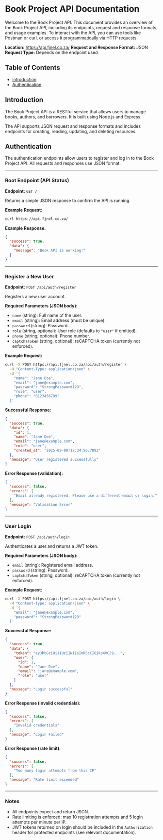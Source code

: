 # Book Project API Documentation

Welcome to the Book Project API. This document provides an overview of the Book Project API, including its endpoints, request and response formats, and usage examples. To interact with the API, you can use tools like Postman or curl, or access it programmatically via HTTP requests. 

**Location:** https://api.fjnel.co.za/
**Request and Response Format:** JSON
**Request Type:** Depends on the endpoint used



## Table of Contents

- [Introduction](#introduction)
- [Authentication](#authentication)

## Introduction

The Book Project API is a RESTful service that allows users to manage books, authors, and borrowers. It is built using Node.js and Express. 

The API supports JSON request and response formats and includes endpoints for creating, reading, updating, and deleting resources.

## Authentication

The authentication endpoints allow users to register and log in to the Book Project API. All requests and responses use JSON format.

---

### Root Endpoint (API Status)

**Endpoint:** `GET /`

Returns a simple JSON response to confirm the API is running.

**Example Request:**
```bash
curl https://api.fjnel.co.za/
```

**Example Response:**
```json
{
  "success": true,
  "data": {
    "message": "Book API is working!"
  }
}
```

---

### Register a New User

**Endpoint:** `POST /api/auth/register`

Registers a new user account.

**Required Parameters (JSON body):**
- `name` (string): Full name of the user.
- `email` (string): Email address (must be unique).
- `password` (string): Password.
- `role` (string, optional): User role (defaults to `"user"` if omitted).
- `phone` (string, optional): Phone number.
- `captchaToken` (string, optional): reCAPTCHA token (currently not enforced).

**Example Request:**
```bash
curl -X POST https://api.fjnel.co.za/api/auth/register \
  -H "Content-Type: application/json" \
  -d '{
    "name": "Jane Doe",
    "email": "jane@example.com",
    "password": "StrongPassword123",
    "role": "user",
    "phone": "0123456789"
  }'
```

**Successful Response:**
```json
{
  "success": true,
  "data": {
    "id": 1,
    "name": "Jane Doe",
    "email": "jane@example.com",
    "role": "user",
    "created_at": "2025-09-08T12:34:56.789Z"
  },
  "message": "User registered successfully"
}
```

**Error Response (validation):**
```json
{
  "success": false,
  "errors": [
    "Email already registered. Please use a different email or login."
  ],
  "message": "Validation Error"
}
```

---

### User Login

**Endpoint:** `POST /api/auth/login`

Authenticates a user and returns a JWT token.

**Required Parameters (JSON body):**
- `email` (string): Registered email address.
- `password` (string): Password.
- `captchaToken` (string, optional): reCAPTCHA token (currently not enforced).

**Example Request:**
```bash
curl -X POST https://api.fjnel.co.za/api/auth/login \
  -H "Content-Type: application/json" \
  -d '{
    "email": "jane@example.com",
    "password": "StrongPassword123"
  }'
```

**Successful Response:**
```json
{
  "success": true,
  "data": {
    "token": "eyJhbGciOiJIUzI1NiIsInR5cCI6IkpXVCJ9...",
    "user": {
      "id": 1,
      "name": "Jane Doe",
      "email": "jane@example.com",
      "role": "user"
    }
  },
  "message": "Login successful"
}
```

**Error Response (invalid credentials):**
```json
{
  "success": false,
  "errors": [
    "Invalid credentials"
  ],
  "message": "Login Failed"
}
```

**Error Response (rate limit):**
```json
{
  "success": false,
  "errors": [
    "Too many login attempts from this IP"
  ],
  "message": "Rate limit exceeded"
}
```

---

### Notes

- All endpoints expect and return JSON.
- Rate limiting is enforced: max 10 registration attempts and 5 login attempts per minute per IP.
- JWT tokens returned on login should be included in the `Authorization` header for protected endpoints (see relevant documentation).